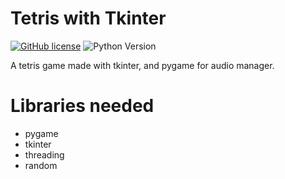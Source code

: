 
# Tetris with Tkinter

[![GitHub license](https://img.shields.io/github/license/Franpepper/TetrisWithTkinter)](https://github.com/Franpepper/TetrisWithTkinter/blob/main/LICENSE)
![Python Version](https://img.shields.io/badge/Python-3.9.6-green)


A tetris game made with tkinter, and pygame for audio manager.

# Libraries needed
- pygame
- tkinter
- threading 
- random
